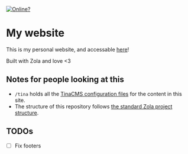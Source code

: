 [![Online?](https://img.shields.io/website?url=https%3A%2F%2Fcogsandsquigs.dev&style=for-the-badge&link=https%3A%2F%2Fcogsandsquigs.dev)
](https://cogsandsquigs.dev)

# My website

This is my personal website, and accessable [here](https://cogsandsquigs.dev)!

Built with Zola and love <3

## Notes for people looking at this

- `/tina` holds all the [TinaCMS configuration files](https://tina.io/docs/tina-folder/overview/) for the content in this site.
- The structure of this repository follows [the standard Zola project structure](https://www.getzola.org/documentation/getting-started/directory-structure/).

## TODOs

- [ ] Fix footers

